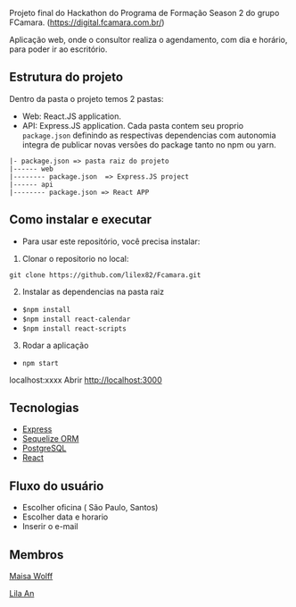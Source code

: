 Projeto final do Hackathon do Programa de Formação Season 2 do grupo FCamara.
(https://digital.fcamara.com.br/)

Aplicação web, onde o consultor realiza o agendamento, com dia e horário, para poder ir ao escritório.

## Estrutura do projeto
Dentro da pasta o projeto temos 2 pastas:
- Web: React.JS application.
- API: Express.JS application.
 Cada pasta contem seu proprio `package.json` definindo as respectivas dependencias com autonomia integra de publicar novas versões do package tanto no npm ou yarn.  
```
|- package.json => pasta raiz do projeto
|------ web
|-------- package.json  => Express.JS project
|------ api
|-------- package.json => React APP
```

## Como instalar e executar 
- Para usar este repositório, você precisa instalar:
1. Clonar o repositorio no local:
```
git clone https://github.com/lilex82/Fcamara.git
```
2. Instalar as dependencias na pasta raiz
-  `$npm install`
-  `$npm install react-calendar `
-  `$npm install react-scripts`

3. Rodar a aplicação 
-   `npm start`

localhost:xxxx
Abrir [http://localhost:3000](http://localhost:3000)

## Tecnologias

- [Express]("https://expressjs.com")
- [Sequelize ORM]("https://sequelize.org/master/")
- [PostgreSQL]("https://www.postgresql.org/")
- [React]("https://reactjs.org/")

## Fluxo do usuário
- Escolher oficina ( São Paulo, Santos)
- Escolher data e horario
- Inserir o e-mail


## Membros

<a href="https://github.com/maisawr">Maisa Wolff</a>

<a href="https://github.com/lilex82">Lila An</a>